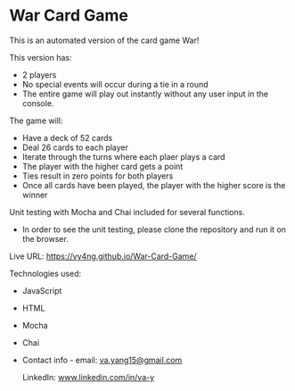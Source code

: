 # War Card Game

This is an automated version of the card game War!

This version has:
  - 2 players
  - No special events will occur during a tie in a round
  - The entire game will play out instantly without any user input in the console.

The game will:
  - Have a deck of 52 cards
  - Deal 26 cards to each player
  - Iterate through the turns where each plaer plays a card
  - The player with the higher card gets a point
  - Ties result in zero points for both players
  - Once all cards have been played, the player with the higher score is the winner

Unit testing with Mocha and Chai included for several functions.
  - In order to see the unit testing, please clone the repository and run it on the browser.

Live URL:
https://vy4ng.github.io/War-Card-Game/

Technologies used:
  - JavaScript
  - HTML
  - Mocha
  - Chai

- Contact info -
  email:
  va.yang15@gmail.com

  LinkedIn:
  www.linkedin.com/in/va-y
